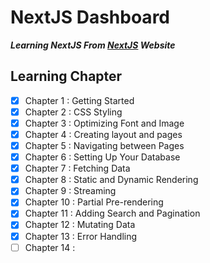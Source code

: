 # NextJS Dashboard
***Learning NextJS From [NextJS](https://nextjs.org/learn/dashboard-app) Website***



## Learning Chapter
- [x] Chapter 1 : Getting Started
- [x] Chapter 2 : CSS Styling
- [x] Chapter 3 : Optimizing Font and Image
- [x] Chapter 4 : Creating layout and pages
- [x] Chapter 5 : Navigating between Pages
- [x] Chapter 6 : Setting Up Your Database
- [x] Chapter 7 : Fetching Data
- [x] Chapter 8 : Static and Dynamic Rendering 
- [x] Chapter 9 : Streaming
- [x] Chapter 10 : Partial Pre-rendering 
- [x] Chapter 11 : Adding Search and Pagination 
- [x] Chapter 12 : Mutating Data 
- [x] Chapter 13 : Error Handling
- [ ] Chapter 14 :